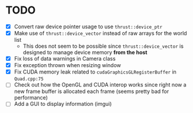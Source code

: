 # TODO
- [x] Convert raw device pointer usage to use `thrust::device_ptr`
- [x] Make use of `thrust::device_vector` instead of raw arrays for the world list
    - This does not seem to be possible since `thrust::device_vector` is designed to manage device memory **from the host**
- [x] Fix loss of data warnings in Camera class
- [x] Fix exception thrown when resizing window
- [x] Fix CUDA memory leak related to `cudaGraphicsGLRegisterBuffer` in `Quad.cpp:75`
- [ ] Check out how the OpenGL and CUDA interop works since right now a new frame buffer is allocated each frame (seems pretty bad for performance)
- [ ] Add a GUI to display information (imgui)
